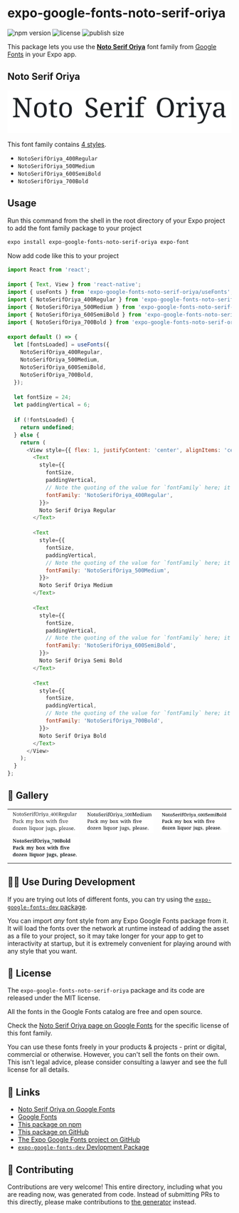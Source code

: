 # expo-google-fonts-noto-serif-oriya

![npm version](https://flat.badgen.net/npm/v/expo-google-fonts-noto-serif-oriya)
![license](https://flat.badgen.net/github/license/expo/google-fonts)
![publish size](https://flat.badgen.net/packagephobia/install/expo-google-fonts-noto-serif-oriya)

This package lets you use the [**Noto Serif Oriya**](https://fonts.google.com/specimen/Noto+Serif+Oriya) font family from [Google Fonts](https://fonts.google.com/) in your Expo app.

## Noto Serif Oriya

![Noto Serif Oriya](./font-family.png)

This font family contains [4 styles](#-gallery).

- `NotoSerifOriya_400Regular`
- `NotoSerifOriya_500Medium`
- `NotoSerifOriya_600SemiBold`
- `NotoSerifOriya_700Bold`

## Usage

Run this command from the shell in the root directory of your Expo project to add the font family package to your project
```sh
expo install expo-google-fonts-noto-serif-oriya expo-font
```

Now add code like this to your project
```js
import React from 'react';

import { Text, View } from 'react-native';
import { useFonts } from 'expo-google-fonts-noto-serif-oriya/useFonts';
import { NotoSerifOriya_400Regular } from 'expo-google-fonts-noto-serif-oriya/400Regular';
import { NotoSerifOriya_500Medium } from 'expo-google-fonts-noto-serif-oriya/500Medium';
import { NotoSerifOriya_600SemiBold } from 'expo-google-fonts-noto-serif-oriya/600SemiBold';
import { NotoSerifOriya_700Bold } from 'expo-google-fonts-noto-serif-oriya/700Bold';

export default () => {
  let [fontsLoaded] = useFonts({
    NotoSerifOriya_400Regular,
    NotoSerifOriya_500Medium,
    NotoSerifOriya_600SemiBold,
    NotoSerifOriya_700Bold,
  });

  let fontSize = 24;
  let paddingVertical = 6;

  if (!fontsLoaded) {
    return undefined;
  } else {
    return (
      <View style={{ flex: 1, justifyContent: 'center', alignItems: 'center' }}>
        <Text
          style={{
            fontSize,
            paddingVertical,
            // Note the quoting of the value for `fontFamily` here; it expects a string!
            fontFamily: 'NotoSerifOriya_400Regular',
          }}>
          Noto Serif Oriya Regular
        </Text>

        <Text
          style={{
            fontSize,
            paddingVertical,
            // Note the quoting of the value for `fontFamily` here; it expects a string!
            fontFamily: 'NotoSerifOriya_500Medium',
          }}>
          Noto Serif Oriya Medium
        </Text>

        <Text
          style={{
            fontSize,
            paddingVertical,
            // Note the quoting of the value for `fontFamily` here; it expects a string!
            fontFamily: 'NotoSerifOriya_600SemiBold',
          }}>
          Noto Serif Oriya Semi Bold
        </Text>

        <Text
          style={{
            fontSize,
            paddingVertical,
            // Note the quoting of the value for `fontFamily` here; it expects a string!
            fontFamily: 'NotoSerifOriya_700Bold',
          }}>
          Noto Serif Oriya Bold
        </Text>
      </View>
    );
  }
};

```

## 🔡 Gallery


||||
|-|-|-|
|![NotoSerifOriya_400Regular](.//400Regular/NotoSerifOriya_400Regular.ttf.png)|![NotoSerifOriya_500Medium](.//500Medium/NotoSerifOriya_500Medium.ttf.png)|![NotoSerifOriya_600SemiBold](.//600SemiBold/NotoSerifOriya_600SemiBold.ttf.png)||
|![NotoSerifOriya_700Bold](.//700Bold/NotoSerifOriya_700Bold.ttf.png)||||


## 👩‍💻 Use During Development

If you are trying out lots of different fonts, you can try using the [`expo-google-fonts-dev` package](https://github.com/freeboub/google-fonts/tree/master/font-packages/dev#readme).

You can import *any* font style from any Expo Google Fonts package from it. It will load the fonts
over the network at runtime instead of adding the asset as a file to your project, so it may take longer
for your app to get to interactivity at startup, but it is extremely convenient
for playing around with any style that you want.

## 📖 License

The `expo-google-fonts-noto-serif-oriya` package and its code are released under the MIT license.

All the fonts in the Google Fonts catalog are free and open source.

Check the [Noto Serif Oriya page on Google Fonts](https://fonts.google.com/specimen/Noto+Serif+Oriya) for the specific license of this font family.

You can use these fonts freely in your products & projects - print or digital, commercial or otherwise. However, you can't sell the fonts on their own. This isn't legal advice, please consider consulting a lawyer and see the full license for all details.

## 🔗 Links

- [Noto Serif Oriya on Google Fonts](https://fonts.google.com/specimen/Noto+Serif+Oriya)
- [Google Fonts](https://fonts.google.com/)
- [This package on npm](https://www.npmjs.com/package/expo-google-fonts-noto-serif-oriya)
- [This package on GitHub](https://github.com/freeboub/google-fonts/tree/master/font-packages/noto-serif-oriya)
- [The Expo Google Fonts project on GitHub](https://github.com/freeboub/google-fonts)
- [`expo-google-fonts-dev` Devlopment Package](https://github.com/freeboub/google-fonts/tree/master/font-packages/dev)

## 🤝 Contributing

Contributions are very welcome! This entire directory, including what you are reading now, was generated from code. Instead of submitting PRs to this directly, please make contributions to [the generator](https://github.com/freeboub/google-fonts/tree/master/packages/generator) instead.

